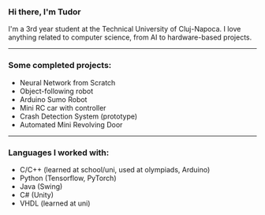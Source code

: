 ### Hi there, I'm Tudor

I'm a 3rd year student at the Technical University of Cluj-Napoca. I love anything related to computer science, from AI to hardware-based projects.

---

### Some completed projects:

- Neural Network from Scratch
- Object-following robot
- Arduino Sumo Robot
- Mini RC car with controller
- Crash Detection System (prototype)
- Automated Mini Revolving Door

---

### Languages I worked with:

- C/C++ (learned at school/uni, used at olympiads, Arduino)
- Python (Tensorflow, PyTorch)
- Java (Swing)
- C# (Unity)
- VHDL (learned at uni)

<!--
<br />

---

<details>
  <summary>:zap: Github Stats</summary>

  <img align="left" alt="DLNinja's Github Stats" src="https://github-readme-stats.dlninja.vercel.app/api?username=DLNinja&show_icons=true&hide_border=true&theme=dark" />

</details>
-->
